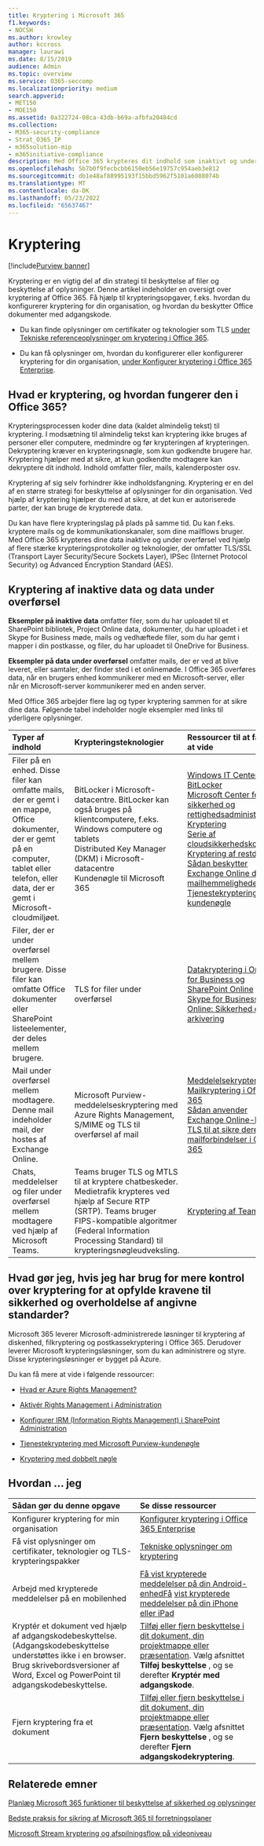```yaml
---
title: Kryptering i Microsoft 365
f1.keywords:
- NOCSH
ms.author: krowley
author: kccross
manager: laurawi
ms.date: 8/15/2019
audience: Admin
ms.topic: overview
ms.service: O365-seccomp
ms.localizationpriority: medium
search.appverid:
- MET150
- MOE150
ms.assetid: 0a322724-08ca-43db-b69a-afbfa20484cd
ms.collection:
- M365-security-compliance
- Strat_O365_IP
- m365solution-mip
- m365initiative-compliance
description: Med Office 365 krypteres dit indhold som inaktivt og under overførsel med den stærkeste kryptering, de protokoller og teknologier, der er tilgængelige. Få et overblik over kryptering i Office 365.
ms.openlocfilehash: 5b7b0f9fecbcbb6150eb56e19757c954aeb3e812
ms.sourcegitcommit: db1e48af88995193f15bbd5962f5101a6088074b
ms.translationtype: MT
ms.contentlocale: da-DK
ms.lasthandoff: 05/23/2022
ms.locfileid: "65637467"
---
```

# <a name="encryption"></a>Kryptering

[!include[Purview banner](../includes/purview-rebrand-banner.md)]

Kryptering er en vigtig del af din strategi til beskyttelse af filer og beskyttelse af oplysninger. Denne artikel indeholder en oversigt over kryptering af Office 365. Få hjælp til krypteringsopgaver, f.eks. hvordan du konfigurerer kryptering for din organisation, og hvordan du beskytter Office dokumenter med adgangskode.
  
- Du kan finde oplysninger om certifikater og teknologier som TLS [under Tekniske referenceoplysninger om kryptering i Office 365](technical-reference-details-about-encryption.md).

- Du kan få oplysninger om, hvordan du konfigurerer eller konfigurerer kryptering for din organisation, [under Konfigurer kryptering i Office 365 Enterprise](set-up-encryption.md).

## <a name="what-is-encryption-and-how-does-it-work-in-office-365"></a>Hvad er kryptering, og hvordan fungerer den i Office 365?

Krypteringsprocessen koder dine data (kaldet almindelig tekst) til kryptering. I modsætning til almindelig tekst kan kryptering ikke bruges af personer eller computere, medmindre og før krypteringen af krypteringen. Dekryptering kræver en krypteringsnøgle, som kun godkendte brugere har. Kryptering hjælper med at sikre, at kun godkendte modtagere kan dekryptere dit indhold. Indhold omfatter filer, mails, kalenderposter osv.
  
Kryptering af sig selv forhindrer ikke indholdsfangning. Kryptering er en del af en større strategi for beskyttelse af oplysninger for din organisation. Ved hjælp af kryptering hjælper du med at sikre, at det kun er autoriserede parter, der kan bruge de krypterede data.
  
Du kan have flere krypteringslag på plads på samme tid. Du kan f.eks. kryptere mails og de kommunikationskanaler, som dine mailflows bruger. Med Office 365 krypteres dine data inaktive og under overførsel ved hjælp af flere stærke krypteringsprotokoller og teknologier, der omfatter TLS/SSL (Transport Layer Security/Secure Sockets Layer), IPSec (Internet Protocol Security) og Advanced Encryption Standard (AES).
  
## <a name="encryption-for-data-at-rest-and-data-in-transit"></a>Kryptering af inaktive data og data under overførsel

 **Eksempler på inaktive data** omfatter filer, som du har uploadet til et SharePoint bibliotek, Project Online data, dokumenter, du har uploadet i et Skype for Business møde, mails og vedhæftede filer, som du har gemt i mapper i din postkasse, og filer, du har uploadet til OneDrive for Business.
  
 **Eksempler på data under overførsel** omfatter mails, der er ved at blive leveret, eller samtaler, der finder sted i et onlinemøde. I Office 365 overføres data, når en brugers enhed kommunikerer med en Microsoft-server, eller når en Microsoft-server kommunikerer med en anden server.
  
Med Office 365 arbejder flere lag og typer kryptering sammen for at sikre dine data. Følgende tabel indeholder nogle eksempler med links til yderligere oplysninger.
  
|**Typer af indhold**|**Krypteringsteknologier**|**Ressourcer til at få mere at vide**|
|:-----|:-----|:-----|
|Filer på en enhed. Disse filer kan omfatte mails, der er gemt i en mappe, Office dokumenter, der er gemt på en computer, tablet eller telefon, eller data, der er gemt i Microsoft-cloudmiljøet.  <br/> |BitLocker i Microsoft-datacentre. BitLocker kan også bruges på klientcomputere, f.eks. Windows computere og tablets  <br/> Distributed Key Manager (DKM) i Microsoft-datacentre  <br/> Kundenøgle til Microsoft 365  <br/> |[Windows IT Center: BitLocker](/windows/device-security/bitlocker/bitlocker-overview) <br/> [Microsoft Center for sikkerhed og rettighedsadministration: Kryptering](https://www.microsoft.com/TrustCenter/Security/Encryption) <br/> [Serie af cloudsikkerhedskontroller: Kryptering af restdata](https://blogs.microsoft.com/microsoftsecure/2015/09/10/cloud-security-controls-series-encrypting-data-at-rest) <br/> [Sådan beskytter Exchange Online dine mailhemmeligheder](exchange-online-secures-email-secrets.md) <br/> [Tjenestekryptering med kundenøgle](customer-key-overview.md) <br/> |
|Filer, der er under overførsel mellem brugere. Disse filer kan omfatte Office dokumenter eller SharePoint listeelementer, der deles mellem brugere.  <br/> |TLS for filer under overførsel  <br/> |[Datakryptering i OneDrive for Business og SharePoint Online](data-encryption-in-odb-and-spo.md) <br/> [Skype for Business Online: Sikkerhed og arkivering](/office365/servicedescriptions/skype-for-business-online-service-description/skype-for-business-online-features) <br/> |
|Mail under overførsel mellem modtagere. Denne mail indeholder mail, der hostes af Exchange Online.  <br/> |Microsoft Purview-meddelelseskryptering med Azure Rights Management, S/MIME og TLS til overførsel af mail  <br/> |[Meddelelsekryptering](ome.md) <br/> [Mailkryptering i Office 365](email-encryption.md) <br/> [Sådan anvender Exchange Online-brugere TLS til at sikre deres mailforbindelser i Office 365](exchange-online-uses-tls-to-secure-email-connections.md) <br/> |
|Chats, meddelelser og filer under overførsel mellem modtagere ved hjælp af Microsoft Teams. <br/> |Teams bruger TLS og MTLS til at kryptere chatbeskeder. Medietrafik krypteres ved hjælp af Secure RTP (SRTP). Teams bruger FIPS-kompatible algoritmer (Federal Information Processing Standard) til krypteringsnøgleudveksling. <br/> |[Kryptering af Teams](/microsoftteams/teams-security-guide#encryption-for-teams) <br/> |

## <a name="what-if-i-need-more-control-over-encryption-to-meet-security-and-compliance-requirements"></a>Hvad gør jeg, hvis jeg har brug for mere kontrol over kryptering for at opfylde kravene til sikkerhed og overholdelse af angivne standarder?

Microsoft 365 leverer Microsoft-administrerede løsninger til kryptering af diskenhed, filkryptering og postkassekryptering i Office 365. Derudover leverer Microsoft krypteringsløsninger, som du kan administrere og styre. Disse krypteringsløsninger er bygget på Azure.
  
Du kan få mere at vide i følgende ressourcer:
  
- [Hvad er Azure Rights Management?](/information-protection/understand-explore/what-is-azure-rms)

- [Aktivér Rights Management i Administration](../enterprise/activate-rms-in-microsoft-365.md)

- [Konfigurer IRM (Information Rights Management) i SharePoint Administration](set-up-irm-in-sp-admin-center.md)

- [Tjenestekryptering med Microsoft Purview-kundenøgle](customer-key-overview.md)

- [Kryptering med dobbelt nøgle](double-key-encryption.md)

## <a name="how-do-i"></a>Hvordan ... jeg

|**Sådan gør du denne opgave**|**Se disse ressourcer**|
|:-----|:-----|
|Konfigurer kryptering for min organisation|[Konfigurer kryptering i Office 365 Enterprise](set-up-encryption.md)|
|Få vist oplysninger om certifikater, teknologier og TLS-krypteringspakker|[Tekniske oplysninger om kryptering](technical-reference-details-about-encryption.md)|
|Arbejd med krypterede meddelelser på en mobilenhed|[Få vist krypterede meddelelser på din Android-enhedFå](https://support.office.com/article/83d60f17-2305-407a-a762-7d518401fdeb) [vist krypterede meddelelser på din iPhone eller iPad](https://support.microsoft.com/en-us/office/view-protected-messages-on-your-iphone-or-ipad-4d631321-0d26-4bcc-a483-d294dd0b1caf)|
|Kryptér et dokument ved hjælp af adgangskodebeskyttelse. (Adgangskodebeskyttelse understøttes ikke i en browser. Brug skrivebordsversioner af Word, Excel og PowerPoint til adgangskodebeskyttelse. |[Tilføj eller fjern beskyttelse i dit dokument, din projektmappe eller præsentation](https://support.office.com/article/05084cc3-300d-4c1a-8416-38d3e37d6826). Vælg afsnittet **Tilføj beskyttelse** , og se derefter **Kryptér med adgangskode**.|
|Fjern kryptering fra et dokument|[Tilføj eller fjern beskyttelse i dit dokument, din projektmappe eller præsentation](https://support.office.com/article/05084cc3-300d-4c1a-8416-38d3e37d6826). Vælg afsnittet **Fjern beskyttelse** , og se derefter **Fjern adgangskodekryptering**.  |

## <a name="related-topics"></a>Relaterede emner

[Planlæg Microsoft 365 funktioner til beskyttelse af sikkerhed og oplysninger](plan-for-security-and-compliance.md)

[Bedste praksis for sikring af Microsoft 365 til forretningsplaner](/office365/admin/security-and-compliance/secure-your-business-data)

[Microsoft Stream kryptering og afspilningsflow på videoniveau](/stream/network-overview#video-level-encryption-and-playback-flow)
